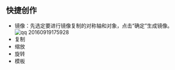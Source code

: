 ## 快捷创作

* 镜像：先选定要进行镜像复制的对称轴和对象，点击“确定”生成镜像。
![qq 20160919175928](https://cloud.githubusercontent.com/assets/22266739/18628721/2224456a-7e94-11e6-9b18-ff56e411100d.png)
* 复制
* 缩放
* 旋转
* 模板